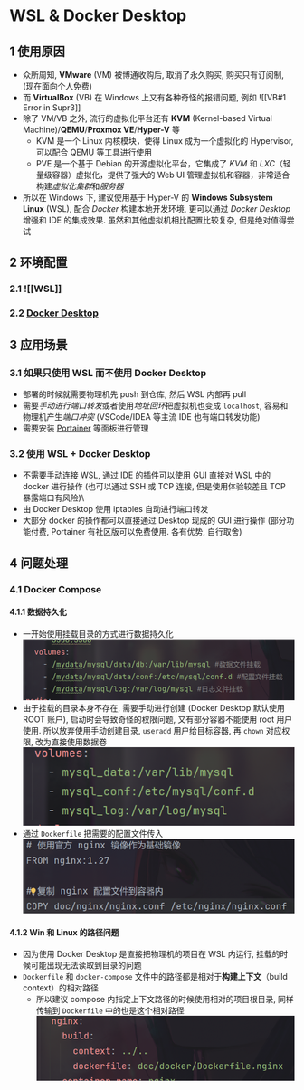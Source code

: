 # WSL & Docker Desktop

## 1 使用原因

- 众所周知, **VMware** (VM) 被博通收购后, 取消了永久购买, 购买只有订阅制, (现在面向个人免费)
- 而 **VirtualBox** (VB) 在 Windows 上又有各种奇怪的报错问题, 例如 ![[VB#1 Error in Supr3]]
- 除了 VM/VB 之外, 流行的虚拟化平台还有 **KVM** (Kernel-based Virtual Machine)/**QEMU**/**Proxmox VE**/**Hyper-V** 等
	- KVM 是一个 Linux 内核模块，使得 Linux 成为一个虚拟化的 Hypervisor, 可以配合 QEMU 等工具进行使用
	- PVE 是一个基于 Debian 的开源虚拟化平台，它集成了 *KVM* 和 *LXC*（轻量级容器）虚拟化，提供了强大的 Web UI 管理虚拟机和容器，非常适合构建*虚拟化集群*和*服务器*
- 所以在 Windows 下, 建议使用基于 Hyper-V 的 **Windows Subsystem Linux** (WSL), 配合 *Docker* 构建本地开发环境, 更可以通过 *Docker Desktop* 增强和 IDE 的集成效果. 虽然和其他虚拟机相比配置比较复杂, 但是绝对值得尝试

## 2 环境配置

### 2.1 ![[WSL]]

### 2.2 [Docker Desktop](https://www.docker.com/products/docker-desktop/)

## 3 应用场景

### 3.1 如果只使用 WSL 而不使用 Docker Desktop

- 部署的时候就需要物理机先 push 到仓库, 然后 WSL 内部再 pull
- 需要*手动进行端口转发*或者使用*地址回环*把虚拟机也变成 `localhost`, 容易和物理机产生*端口冲突* (VSCode/IDEA 等主流 IDE 也有端口转发功能)
- 需要安装 [Portainer](https://www.portainer.io/) 等面板进行管理

### 3.2 使用 WSL + Docker Desktop

- 不需要手动连接 WSL, 通过 IDE 的插件可以使用 GUI 直接对 WSL 中的 docker 进行操作 (也可以通过 SSH 或 TCP 连接, 但是使用体验较差且 TCP 暴露端口有风险)\
- 由 Docker Desktop 使用 iptables 自动进行端口转发
- 大部分 docker 的操作都可以直接通过 Desktop 现成的 GUI 进行操作 (部分功能付费, Portainer 有社区版可以免费使用. 各有优势, 自行取舍)

## 4 问题处理

### 4.1 Docker Compose

#### 4.1.1 数据持久化

- 一开始使用挂载目录的方式进行数据持久化 ![WSL & Docker Desktop-IMG-20240920141941980](assets/WSL%20&%20Docker%20Desktop/WSL%20&%20Docker%20Desktop-IMG-20240920141941980.png)  
- 由于挂载的目录本身不存在, 需要手动进行创建 (Docker Desktop 默认使用 ROOT 账户), 启动时会导致奇怪的权限问题, 又有部分容器不能使用 root 用户使用. 所以放弃使用手动创建目录, `useradd` 用户给目标容器, 再 `chown` 对应权限, 改为直接使用数据卷 ![WSL & Docker Desktop-IMG-20240920142637322](assets/WSL%20&%20Docker%20Desktop/WSL%20&%20Docker%20Desktop-IMG-20240920142637322.png)
- 通过 `Dockerfile` 把需要的配置文件传入 ![WSL & Docker Desktop-IMG-20240920142746835](assets/WSL%20&%20Docker%20Desktop/WSL%20&%20Docker%20Desktop-IMG-20240920142746835.png)

#### 4.1.2 Win 和 Linux 的路径问题

- 因为使用 Docker Desktop 是直接把物理机的项目在 WSL 内运行, 挂载的时候可能出现无法读取到目录的问题
- `Dockerfile` 和 `docker-compose` 文件中的路径都是相对于**构建上下文**（build context）的相对路径
	- 所以建议 compose 内指定上下文路径的时候使用相对的项目根目录, 同样传输到 `Dockerfile` 中的也是这个相对路径 ![WSL & Docker Desktop-IMG-20240920143517175](assets/WSL%20&%20Docker%20Desktop/WSL%20&%20Docker%20Desktop-IMG-20240920143517175.png)
